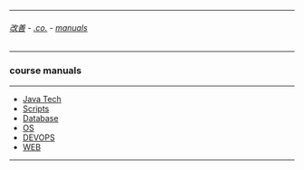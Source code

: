 
---

###### [改善](https://github.com/ttltrk/0C/blob/master/README.MD) - [.co.](https://github.com/ttltrk/PRG/blob/master/CODING.MD) - [manuals](https://github.com/ttltrk/PRG/blob/master/MAN.MD)

---

### course manuals

---

* [Java Tech]()
* [Scripts](https://github.com/ttltrk/PRG/blob/master/PY/DOC/OPYM/13/COURSES.MD)
* [Database](https://github.com/ttltrk/DB/blob/master/DCM/DCM.MD)
* [OS](https://github.com/ttltrk/ELSE/blob/master/SHELL/CMOS/CMOS.MD)
* [DEVOPS]()
* [WEB](https://github.com/ttltrk/WEB/blob/master/CWM/CWM.MD)

---
